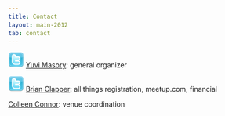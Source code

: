 ```yaml
---
title: Contact
layout: main-2012
tab: contact
---
```


[![twitter ymasory][tw-img]][tw-y] [Yuvi Masory][]: general organizer

[![twitter brianclapper][tw-img]][tw-bmc] [Brian Clapper][]: all things registration, meetup.com, financial

[Colleen Connor][]: venue coordination

[Yuvi Masory]: mailto:contact@scalathon.org
[Brian Clapper]: mailto:register@scalathon.org
[Colleen Connor]: mailto:venues@scalathon.org

  [tw-y]: http://twitter.com/#!/ymasory
  [tw-img]: /img/twitter32.png
  [tw-bmc]: http://twitter.com/#!/brianclapper
